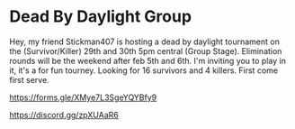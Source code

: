 # Dead By Daylight Group

Hey, my friend Stickman407 is hosting a dead by daylight tournament on the (Survivor/Killer) 29th and 30th 5pm central (Group Stage). Elimination rounds will be the weekend after feb 5th and 6th. I'm inviting you to play in it, it's a for fun tourney. Looking for 16 survivors and 4 killers. First come first serve.

https://forms.gle/XMye7L3SgeYQYBfy9

https://discord.gg/zpXUAaR6
